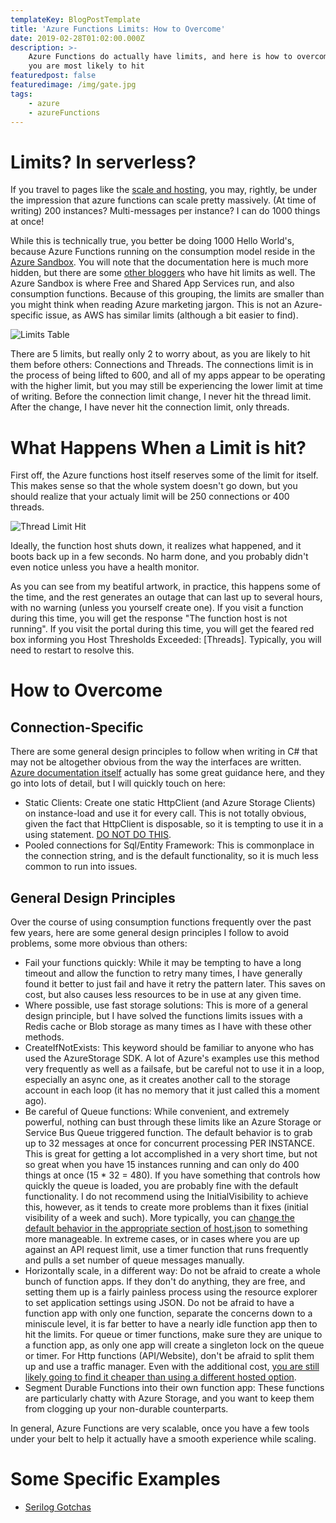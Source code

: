 ```yaml
---
templateKey: BlogPostTemplate
title: 'Azure Functions Limits: How to Overcome'
date: 2019-02-28T01:02:00.000Z
description: >-
    Azure Functions do actually have limits, and here is how to overcome the ones
    you are most likely to hit
featuredpost: false
featuredimage: /img/gate.jpg
tags:
    - azure
    - azureFunctions
---
```


# Limits? In serverless?

If you travel to pages like the [scale and hosting](https://docs.microsoft.com/en-us/azure/azure-functions/functions-scale#understanding-scaling-behaviors), you may, rightly, be under the impression that azure functions can scale pretty massively. (At time of writing) 200 instances? Multi-messages per instance? I can do 1000 things at once!

While this is technically true, you better be doing 1000 Hello World's, because Azure Functions running on the consumption model reside in the [Azure Sandbox](https://github.com/projectkudu/kudu/wiki/Azure-Web-App-sandbox#per-sandbox-per-appper-site-numerical-limits). You will note that the documentation here is much more hidden, but there are some [other bloggers](https://www.troyhunt.com/breaking-azure-functions-with-too-many-connections/) who have hit limits as well. The Azure Sandbox is where Free and Shared App Services run, and also consumption functions. Because of this grouping, the limits are smaller than you might think when reading Azure marketing jargon. This is not an Azure-specific issue, as AWS has similar limits (although a bit easier to find).

![Limits Table](/img/limitstable.jpg)

There are 5 limits, but really only 2 to worry about, as you are likely to hit them before others: Connections and Threads. The connections limit is in the process of being lifted to 600, and all of my apps appear to be operating with the higher limit, but you may still be experiencing the lower limit at time of writing. Before the connection limit change, I never hit the thread limit. After the change, I have never hit the connection limit, only threads.

# What Happens When a Limit is hit?

First off, the Azure functions host itself reserves some of the limit for itself. This makes sense so that the whole system doesn't go down, but you should realize that your actualy limit will be 250 connections or 400 threads.

![Thread Limit Hit](/img/threadslimit.jpg)

Ideally, the function host shuts down, it realizes what happened, and it boots back up in a few seconds. No harm done, and you probably didn't even notice unless you have a health monitor.

As you can see from my beatiful artwork, in practice, this happens some of the time, and the rest generates an outage that can last up to several hours, with no warning (unless you yourself create one). If you visit a function during this time, you will get the response "The function host is not running". If you visit the portal during this time, you will get the feared red box informing you Host Thresholds Exceeded: \[Threads]. Typically, you will need to restart to resolve this.

# How to Overcome

## Connection-Specific

There are some general design principles to follow when writing in C# that may not be altogether obvious from the way the interfaces are written. [Azure documentation itself](https://docs.microsoft.com/en-us/azure/azure-functions/manage-connections) actually has some great guidance here, and they go into lots of detail, but I will quickly touch on here:

-   Static Clients: Create one static HttpClient (and Azure Storage Clients) on instance-load and use it for every call. This is not totally obvious, given the fact that HttpClient is disposable, so it is tempting to use it in a using statement. [DO NOT DO THIS](https://docs.microsoft.com/en-us/azure/architecture/antipatterns/improper-instantiation/).
-   Pooled connections for Sql/Entity Framework: This is commonplace in the connection string, and is the default functionality, so it is much less common to run into issues.

## General Design Principles

Over the course of using consumption functions frequently over the past few years, here are some general design principles I follow to avoid problems, some more obvious than others:

-   Fail your functions quickly: While it may be tempting to have a long timeout and allow the function to retry many times, I have generally found it better to just fail and have it retry the pattern later. This saves on cost, but also causes less resources to be in use at any given time.
-   Where possible, use fast storage solutions: This is more of a general design principle, but I have solved the functions limits issues with a Redis cache or Blob storage as many times as I have with these other methods.
-   CreateIfNotExists: This keyword should be familiar to anyone who has used the AzureStorage SDK. A lot of Azure's examples use this method very frequently as well as a failsafe, but be careful not to use it in a loop, especially an async one, as it creates another call to the storage account in each loop (it has no memory that it just called this a moment ago).
-   Be careful of Queue functions: While convenient, and extremely powerful, nothing can bust through these limits like an Azure Storage or Service Bus Queue triggered function. The default behavior is to grab up to 32 messages at once for concurrent processing PER INSTANCE. This is great for getting a lot accomplished in a very short time, but not so great when you have 15 instances running and can only do 400 things at once (15 \* 32 = 480). If you have something that controls how quickly the queue is loaded, you are probably fine with the default functionality. I do not recommend using the InitialVisibility to achieve this, however, as it tends to create more problems than it fixes (initial visibility of a week and such). More typically, you can [change the default behavior in the appropriate section of host.json](https://docs.microsoft.com/en-us/azure/azure-functions/functions-bindings-storage-queue#host-json) to something more manageable. In extreme cases, or in cases where you are up against an API request limit, use a timer function that runs frequently and pulls a set number of queue messages manually.
-   Horizontally scale, in a different way: Do not be afraid to create a whole bunch of function apps. If they don't do anything, they are free, and setting them up is a fairly painless process using the resource explorer to set application settings using JSON. Do not be afraid to have a function app with only one function, separate the concerns down to a miniscule level, it is far better to have a nearly idle function app then to hit the limits. For queue or timer functions, make sure they are unique to a function app, as only one app will create a singleton lock on the queue or timer. For Http functions (API/Website), don't be afraid to split them up and use a traffic manager. Even with the additional cost, [you are still likely going to find it cheaper than using a different hosted option](/blog/azure-functions-consumption-vs-app-service-vs-kubernetes/).
-   Segment Durable Functions into their own function app: These functions are particularly chatty with Azure Storage, and you want to keep them from clogging up your non-durable counterparts.

In general, Azure Functions are very scalable, once you have a few tools under your belt to help it actually have a smooth experience while scaling.

# Some Specific Examples

-   [Serilog Gotchas](/blog/azure-functions-serilog-gotchas/)
